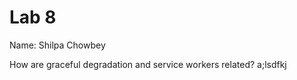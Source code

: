 # Lab 8

Name: Shilpa Chowbey

How are graceful degradation and service workers related?
    a;lsdfkj